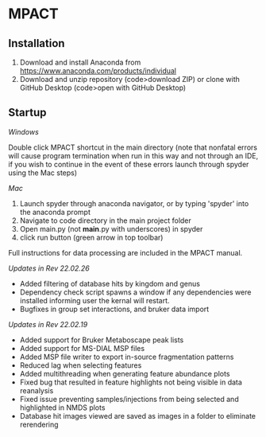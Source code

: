 # MPACT

## Installation ##

1. Download and install Anaconda from https://www.anaconda.com/products/individual
2. Download and unzip repository (code>download ZIP) or clone with GitHub Desktop (code>open with GitHub Desktop)

## Startup ##

_Windows_

Double click MPACT shortcut in the main directory (note that nonfatal errors will cause program termination when run in this way and not through an IDE, if you wish to continue in the event of these errors launch through spyder using the Mac steps)

_Mac_

1. Launch spyder through anaconda navigator, or by typing 'spyder' into the anaconda prompt
2. Navigate to code directory in the  main project folder
3. Open main.py (not __main__.py with underscores) in spyder
4. click run button (green arrow in top toolbar)

Full instructions for data processing are included in the MPACT manual.

_Updates in Rev 22.02.26_

- Added filtering of database hits by kingdom and genus
- Dependency check script spawns a window if any dependencies were installed informing user the kernal will restart.
- Bugfixes in group set interactions, and bruker data import

_Updates in Rev 22.02.19_

- Added support for Bruker Metaboscape peak lists
- Added support for MS-DIAL MSP files
- Added MSP file writer to export in-source fragmentation patterns
- Reduced lag when selecting features
- Added multithreading when generating feature abundance plots
- Fixed bug that resulted in feature highlights not being visible in data reanalysis
- Fixed issue preventing samples/injections from being selected and highlighted in NMDS plots
- Database hit images viewed are saved as images in a folder to eliminate rerendering

